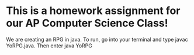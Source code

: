 # This is a homework assignment for our AP Computer Science Class! 

We are creating an RPG in java. To run, go into your terminal and type javac YoRPG.java. Then enter java YoRPG
